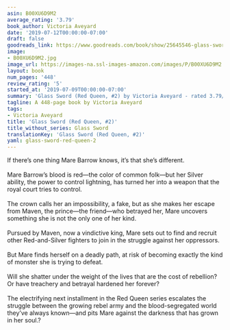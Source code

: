 ```yaml
---
asin: B00XU6D9M2
average_rating: '3.79'
book_author: Victoria Aveyard
date: '2019-07-12T00:00:00-07:00'
draft: false
goodreads_link: https://www.goodreads.com/book/show/25645546-glass-sword
image:
- B00XU6D9M2.jpg
image_url: https://images-na.ssl-images-amazon.com/images/P/B00XU6D9M2.01._SCLZZZZZZZ.jpg
layout: book
num_pages: '448'
review_rating: '5'
started_at: '2019-07-09T00:00:00-07:00'
summary: 'Glass Sword (Red Queen, #2) by Victoria Aveyard - rated 3.79/5 on Goodreads'
tagline: A 448-page book by Victoria Aveyard
tags:
- Victoria Aveyard
title: 'Glass Sword (Red Queen, #2)'
title_without_series: Glass Sword
translationKey: 'Glass Sword (Red Queen, #2)'
yaml: glass-sword-red-queen-2
---
```


If there’s one thing Mare Barrow knows, it’s that she’s different.<br /><br />Mare Barrow’s blood is red—the color of common folk—but her Silver ability, the power to control lightning, has turned her into a weapon that the royal court tries to control. <br /><br />The crown calls her an impossibility, a fake, but as she makes her escape from Maven, the prince—the friend—who betrayed her, Mare uncovers something she is not the only one of her kind.<br /><br />Pursued by Maven, now a vindictive king, Mare sets out to find and recruit other Red-and-Silver fighters to join in the struggle against her oppressors. <br /><br />But Mare finds herself on a deadly path, at risk of becoming exactly the kind of monster she is trying to defeat. <br /><br />Will she shatter under the weight of the lives that are the cost of rebellion? Or have treachery and betrayal hardened her forever?<br /><br />The electrifying next installment in the Red Queen series escalates the struggle between the growing rebel army and the blood-segregated world they’ve always known—and pits Mare against the darkness that has grown in her soul.?